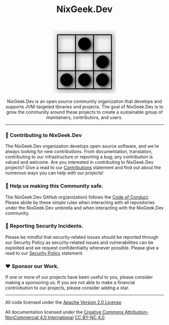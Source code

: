 <h1 align="center">NixGeek.Dev</h1><br>

<p align="center">
  <a href="https://nodejs.org/">
    <img src="https://github.com/nixgeekdev/.github/blob/main/images/glider-hacker-symbol.png?raw=true" alt="NixGeek.Dev Hacker" height="200">
  </a>
</p>

<p align="center">
  NixGeek.Dev is an open source community organization that develops and supports JVM-targeted libraries and projects. 
  The goal of NixGeek.Dev is to grow the community around these projects to create a sustainable group of maintainers, 
  contributors, and users.
</p>

----

### 👋 Contributing to NixGeek.Dev

The NixGeek.Dev organization develops open-source software, and we're always looking for new contributions. 
From documentation, translation, contributing to our infrastructure or reporting a bug; any contribution is 
valued and welcome. Are you interested in contributing to NixGeek.Dev projects? Give a read to our 
[Contributions][contributing] statement and find out about the numerous ways you can help with our projects!

### 🦺 Help us making this Community safe.

The NixGeek.Dev GitHub org(anization) follows the [Code of Conduct][conduct]. Please 
abide by these simple rules when interacting with all repositories under the NixGeek.Dev umbrella 
and when interacting with the NixGeek.Dev community.

### 👾 Reporting Security Incidents.

Please be mindful that security-related issues should be reported through our Security Policy
as security-related issues and vulnerabilities can be exploited and we request confidentiality 
whenever possible. Please give a read to our [Security Policy][security] statement.

### :heart: Sponsor our Work.

If one or more of our projects have been useful to you, please consider making a sponsoring us.
If you are not able to make a financial contriobution to our projects, please consider adding 
a star.

----

All code licensed under the [Apache Version 2.0 License][ApacheLicenseVersion2].

All documentation licensed under the [Creative Commons Attribution-NonCommercial 4.0 International][AttributionNonCommercialInternational4] [CC BY-NC 4.0](https://creativecommons.org/licenses/by-nc/4.0/legalcode.en).

[conduct]:https://raw.githubusercontent.com/nixgeekdev/.github/refs/heads/main/CODE_OF_CONDUCT.md
[contributing]:https://raw.githubusercontent.com/nixgeekdev/.github/refs/heads/main/CONTRIBUTING.md
[security]:https://raw.githubusercontent.com/nixgeekdev/.github/refs/heads/main/SECURITY.md
[ApacheLicenseVersion2]:https://raw.githubusercontent.com/nixgeekdev/.github/refs/heads/main/ApacheLicenseVersion2
[AttributionNonCommercialInternational4]:https://raw.githubusercontent.com/nixgeekdev/.github/refs/heads/main/AttributionNonCommercialInternational4
